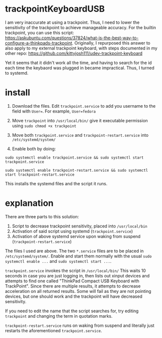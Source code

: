 # trackpointKeyboardUSB
I am very inaccurate at using a trackpoint. Thus, I need to lower the sensitivity of the trackpoint to achieve manageable accuracy. For the builtin trackpoint, you can use this script: https://askubuntu.com/questions/37824/what-is-the-best-way-to-configure-a-thinkpads-trackpoint. Originally, I repurposed this answer to also apply to my external trackpoint keyboard, with steps documented in my other repo: https://github.com/kittyjosh111/udev-trackpoint-keyboard


Yet it seems that it didn't work all the time, and having to search for the id each time the keybaord was plugged in became impractical. Thus, I turned to systemd.


# install
1) Download the files. Edit `trackpoint.service` to add you username to the field with `User=`. For example, `User=fedora`

2) Move `trackpoint` into `/usr/local/bin/` give it executable permission using `sudo chmod +x trackpoint`

3) Move both `trackpoint.service` and `trackpoint-restart.service` into `/etc/systemd/system/`

4) Enable both by doing:

```sudo systemctl enable trackpoint.service && sudo systemctl start trackpoint.service```

```sudo systemctl enable trackpoint-restart.service && sudo systemctl start trackpoint-restart.service```

This installs the systemd files and the script it runs.

# explanation

There are three parts to this solution:
1) Script to decrease trackpoint sensitivity, placed into `/usr/local/bin`
2) Activation of said script using systemd (`trackpoint.service`)
3) Activation of above systemd service upon waking from suspend (`trackpoint-restart.service`)


The files I used are above. The two ```*.service``` files are to be placed in `/etc/systemd/system/`. Enable and start them normally with the usual `sudo systemctl enable ...` and `sudo systemctl start ...`.


`trackpoint.service` invokes the script in `/usr/local/bin/` This waits 10 seconds in case you are just logging in, then lists out xinput devices and attempts to find one called "ThinkPad Compact USB Keyboard with TrackPoint". Since there are multiple results, it attempts to decrease acceleration on all returned results. Some will fail as they are not pointing devices, but one should work and the trackpoint will have decreased sensitivity. 


If you need to edit the name that the script searches for, try editing `trackpoint` and changing the term in quotation marks.


```trackpoint-restart.service``` runs on waking from suspend and literally just restarts the aforementioned ```trackpoint.service```.
